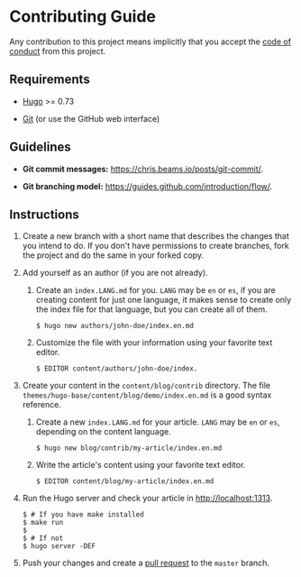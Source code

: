 # Contributing Guide

Any contribution to this project means implicitly that you accept the
[code of conduct](CODE_OF_CONDUCT.md) from this project.

## Requirements

[Hugo]: https://gohugo.io/
[Git]: https://git-scm.com/

* [Hugo][] >= 0.73

* [Git][] (or use the GitHub web interface)

## Guidelines

* **Git commit messages:** <https://chris.beams.io/posts/git-commit/>.

* **Git branching model:** <https://guides.github.com/introduction/flow/>.

## Instructions

1. Create a new branch with a short name that describes the changes that you
   intend to do. If you don't have permissions to create branches, fork the
   project and do the same in your forked copy.

2. Add yourself as an author (if you are not already).

   1. Create an `index.LANG.md` for you. `LANG` may be `en` or `es`, if you are
      creating content for just one language, it makes sense to create only the
      index file for that language, but you can create all of them.

      ```shell-session
      $ hugo new authors/john-doe/index.en.md
      ```

   2. Customize the file with your information using your favorite text editor.

      ```shell-session
      $ EDITOR content/authors/john-doe/index.
      ```

3. Create your content in the `content/blog/contrib` directory. The file
   `themes/hugo-base/content/blog/demo/index.en.md` is a good syntax reference.

   1. Create a new `index.LANG.md` for your article. `LANG` may be `en` or
      `es`, depending on the content language.

      ```shell-session
      $ hugo new blog/contrib/my-article/index.en.md
      ```

   2. Write the article's content using your favorite text editor.

      ```shell-session
      $ EDITOR content/blog/my-article/index.en.md
      ```

4. Run the Hugo server and check your article in <http://localhost:1313>.

   ```shell-session
   $ # If you have make installed
   $ make run
   $
   $ # If not
   $ hugo server -DEF
   ```

5. Push your changes and create a [pull request](https://github.com/ntrrg/ntweb/compare)
   to the `master` branch.

